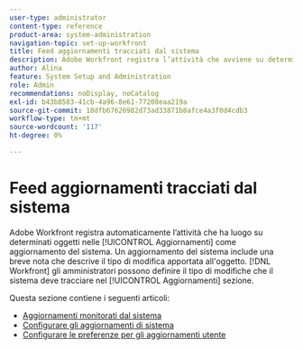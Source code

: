 ```yaml
---
user-type: administrator
content-type: reference
product-area: system-administration
navigation-topic: set-up-workfront
title: Feed aggiornamenti tracciati dal sistema
description: Adobe Workfront registra l’attività che avviene su determinati oggetti nelle [!UICONTROL Aggiornamenti] area. Un aggiornamento del sistema include una breve nota che descrive il tipo di modifica apportata all'oggetto. [!DNL Workfront] gli amministratori possono definire il tipo di modifiche che il sistema deve tracciare nel [!UICONTROL Aggiornamenti] sezione.
author: Alina
feature: System Setup and Administration
role: Admin
recommendations: noDisplay, noCatalog
exl-id: b43b8583-41cb-4a96-8e61-77208eaa219a
source-git-commit: 18dfb67626982d73ad33871b8afce4a3f0d4cdb3
workflow-type: tm+mt
source-wordcount: '117'
ht-degree: 0%

---
```


# Feed aggiornamenti tracciati dal sistema

<!--Audited: April, 2024-->

Adobe Workfront registra automaticamente l’attività che ha luogo su determinati oggetti nelle [!UICONTROL Aggiornamenti] come aggiornamento del sistema. Un aggiornamento del sistema include una breve nota che descrive il tipo di modifica apportata all&#39;oggetto. [!DNL Workfront] gli amministratori possono definire il tipo di modifiche che il sistema deve tracciare nel [!UICONTROL Aggiornamenti] sezione.

Questa sezione contiene i seguenti articoli:

* [Aggiornamenti monitorati dal sistema](../../../administration-and-setup/set-up-workfront/system-tracked-update-feeds/system-tracked-update-feeds.md)
* [Configurare gli aggiornamenti di sistema](../../../administration-and-setup/set-up-workfront/system-tracked-update-feeds/configure-system-updates.md)
* [Configurare le preferenze per gli aggiornamenti utente](../../../administration-and-setup/set-up-workfront/system-tracked-update-feeds/configure-preferences-user-updates.md)

